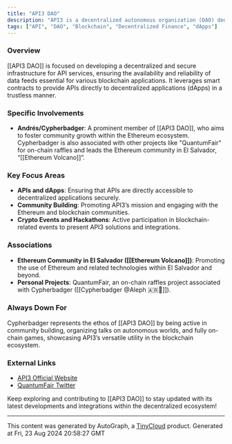 ```yaml
---
title: "API3 DAO"
description: "API3 is a decentralized autonomous organization (DAO) dedicated to creating a transparent and secure system for API services."
tags: ["API", "DAO", "Blockchain", "Decentralized Finance", "dApps"]
---
```


### Overview
[[API3 DAO]] is focused on developing a decentralized and secure infrastructure for API services, ensuring the availability and reliability of data feeds essential for various blockchain applications. It leverages smart contracts to provide APIs directly to decentralized applications (dApps) in a trustless manner.

### Specific Involvements
- **Andrés/Cypherbadger**: A prominent member of [[API3 DAO]], who aims to foster community growth within the Ethereum ecosystem. Cypherbadger is also associated with other projects like "QuantumFair" for on-chain raffles and leads the Ethereum community in El Salvador, “[[Ethereum Volcano]]”.

### Key Focus Areas
- **APIs and dApps**: Ensuring that APIs are directly accessible to decentralized applications securely.
- **Community Building**: Promoting API3’s mission and engaging with the Ethereum and blockchain communities.
- **Crypto Events and Hackathons**: Active participation in blockchain-related events to present API3 solutions and integrations.

### Associations
- **Ethereum Community in El Salvador ([[Ethereum Volcano]])**: Promoting the use of Ethereum and related technologies within El Salvador and beyond.
- **Personal Projects**: QuantumFair, an on-chain raffles project associated with Cypherbadger ([[Cypherbadger @Aleph 🇦🇷🌸]]).

### Always Down For
Cypherbadger represents the ethos of [[API3 DAO]] by being active in community building, organizing talks on autonomous worlds, and fully on-chain games, showcasing API3’s versatile utility in the blockchain ecosystem.

### External Links
- [API3 Official Website](https://api3.org)
- [QuantumFair Twitter](https://twitter.com/cypherbadger)

Keep exploring and contributing to [[API3 DAO]] to stay updated with its latest developments and integrations within the decentralized ecosystem!

---
This content was generated by AutoGraph, a [TinyCloud](https://tinycloud.xyz/) product.
Generated at Fri, 23 Aug 2024 20:58:27 GMT